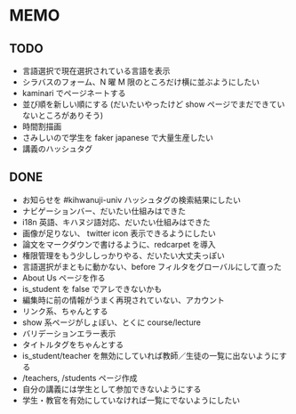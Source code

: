 # MEMO

## TODO

* 言語選択で現在選択されている言語を表示
* シラバスのフォーム、N 曜 M 限のところだけ横に並ぶようにしたい
* kaminari でページネートする
* 並び順を新しい順にする (だいたいやったけど show ページでまだできていないところがありそう)
* 時間割描画
* さみしいので学生を faker japanese で大量生産したい
* 講義のハッシュタグ

## DONE

* お知らせを #kihwanuji-univ ハッシュタグの検索結果にしたい
* ナビゲーションバー、だいたい仕組みはできた
* i18n 英語、キハヌジ語対応、だいたい仕組みはできた
* 画像が足りない、 twitter icon 表示できるようにしたい
* 論文をマークダウンで書けるように、redcarpet を導入
* 権限管理をもう少ししっかりやる、だいたい大丈夫っぽい
* 言語選択がまともに動かない、before フィルタをグローバルにして直った
* About Us ページを作る
* is_student を false でアレできないかも
* 編集時に前の情報がうまく再現されていない、アカウント
* リンク系、ちゃんとする
* show 系ページがしょぼい、とくに course/lecture
* バリデーションエラー表示
* タイトルタグをちゃんとする
* is_student/teacher を無効にしていれば教師／生徒の一覧に出ないようにする
* /teachers, /students ページ作成
* 自分の講義には学生として参加できないようにする
* 学生・教官を有効にしていなければ一覧にでないようにしたい
